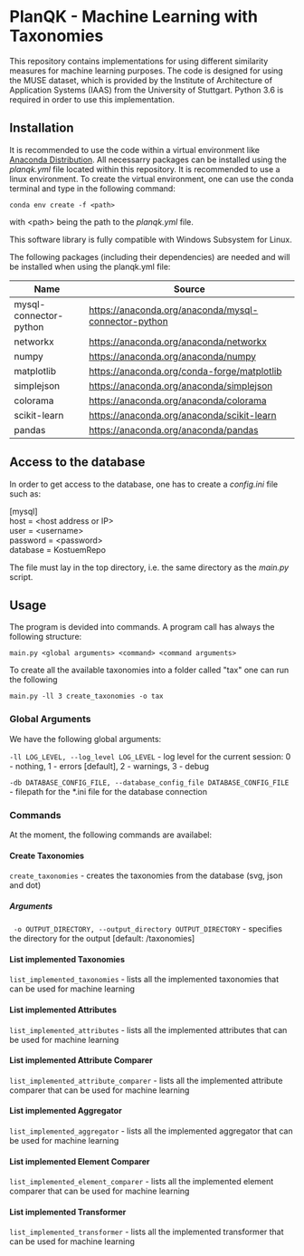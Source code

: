 # PlanQK - Machine Learning with Taxonomies
This repository contains implementations for using different similarity measures for machine learning purposes.
The code is designed for using the MUSE dataset, which is provided by the Institute of Architecture of Application Systems (IAAS) from the University of Stuttgart.
Python 3.6 is required in order to use this implementation.

## Installation
It is recommended to use the code within a virtual environment like [Anaconda Distribution](https://www.anaconda.com/distribution).
All necessarry packages can be installed using the *planqk.yml* file located within this repository.
It is recommended to use a linux environment.
To create the virtual environment, one can use the conda terminal and type in the following command:

`conda env create -f <path>`

with \<path\> being the path to the *planqk.yml* file.

This software library is fully compatible with Windows Subsystem for Linux.

The following packages (including their dependencies) are needed and will be installed when using the planqk.yml file:

| Name                   | Source                                               |
| ---------------------- | ---------------------------------------------------- |
| mysql-connector-python | https://anaconda.org/anaconda/mysql-connector-python |
| networkx               | https://anaconda.org/anaconda/networkx               |
| numpy                  | https://anaconda.org/anaconda/numpy                  |
| matplotlib             | https://anaconda.org/conda-forge/matplotlib          |
| simplejson             | https://anaconda.org/anaconda/simplejson             |
| colorama               | https://anaconda.org/anaconda/colorama               |
| scikit-learn           | https://anaconda.org/anaconda/scikit-learn           |
| pandas                 | https://anaconda.org/anaconda/pandas                 |

## Access to the database
In order to get access to the database, one has to create a *config.ini* file such as:

[mysql]<br/>
host = \<host address or IP\><br/>
user = \<username\><br/>
password = \<password\><br/>
database = KostuemRepo<br/>

The file must lay in the top directory, i.e. the same directory as the *main.py* script.

## Usage

The program is devided into commands.
A program call has always the following structure:

```
main.py <global arguments> <command> <command arguments>
```

To create all the available taxonomies into a folder called "tax" one can run the following
```
main.py -ll 3 create_taxonomies -o tax
```

### Global Arguments

We have the following global arguments:

`-ll LOG_LEVEL, --log_level LOG_LEVEL` - log level for the current session: 0 - nothing, 1 - errors [default], 2 - warnings, 3 - debug

`-db DATABASE_CONFIG_FILE, --database_config_file DATABASE_CONFIG_FILE` - filepath for the *.ini file for the database connection

### Commands

At the moment, the following commands are availabel:

#### Create Taxonomies

`create_taxonomies` - creates the taxonomies from the database (svg, json and dot)

##### Arguments

` -o OUTPUT_DIRECTORY, --output_directory OUTPUT_DIRECTORY` - specifies the directory for the output [default: /taxonomies]

#### List implemented Taxonomies

`list_implemented_taxonomies` - lists all the implemented taxonomies that can be used for machine learning

#### List implemented Attributes

`list_implemented_attributes` - lists all the implemented attributes that can be used for machine learning

#### List implemented Attribute Comparer

`list_implemented_attribute_comparer` - lists all the implemented attribute comparer that can be used for machine learning

#### List implemented Aggregator

`list_implemented_aggregator` - lists all the implemented aggregator that can be used for machine learning

#### List implemented Element Comparer

`list_implemented_element_comparer` - lists all the implemented element comparer that can be used for machine learning

#### List implemented Transformer

`list_implemented_transformer` - lists all the implemented transformer that can be used for machine learning
